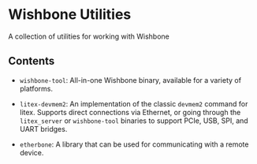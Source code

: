 # Wishbone Utilities

A collection of utilities for working with Wishbone

## Contents

* `wishbone-tool`: All-in-one Wishbone binary, available for a variety of platforms.

* `litex-devmem2`: An implementation of the classic `devmem2` command for litex.  Supports direct connections via Ethernet, or going through the `litex_server` or `wishbone-tool` binaries to support PCIe, USB, SPI, and UART bridges.

* `etherbone`: A library that can be used for communicating with a remote device.

